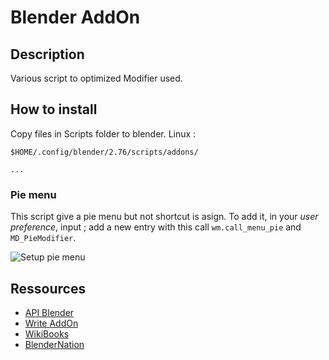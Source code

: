 # Blender AddOn

## Description
Various script to optimized Modifier used.

## How to install
Copy files in Scripts folder to blender.
Linux :
```Linux
$HOME/.config/blender/2.76/scripts/addons/
```

```Windows
...
```

### Pie menu
This script give a pie menu but not shortcut is asign. To add it, in your _user preference_, input ; add a new entry with this call ``wm.call_menu_pie`` and ``MD_PieModifier``.

![Setup pie menu](ressources/PieMenu.jpg)


## Ressources
* [API Blender](https://www.blender.org/api/blender_python_api_2_65_5/contents.html)
* [Write AddOn](https://www.blender.org/api/blender_python_api_2_65_5/info_tutorial_addon.html)
* [WikiBooks](https://en.wikibooks.org/wiki/Blender_3D:_Noob_to_Pro/Advanced_Tutorials/Python_Scripting/Export_scripts)
* [BlenderNation](http://www.blendernation.com/2015/09/17/blender-addon-script-watcher/)
